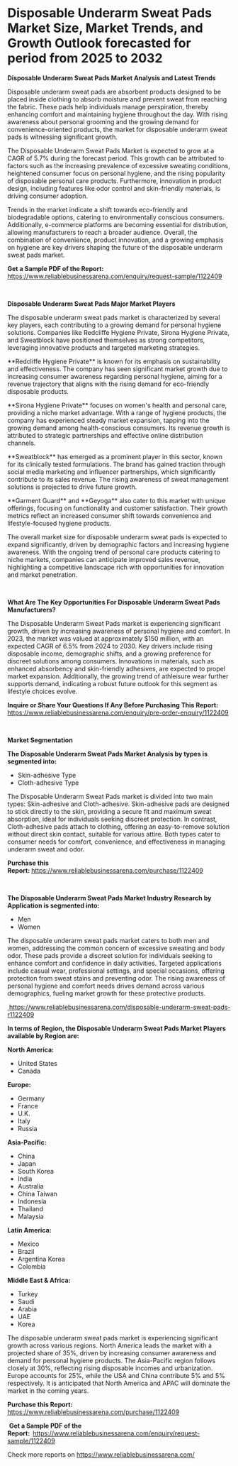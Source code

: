 <p><h1>Disposable Underarm Sweat Pads Market Size, Market Trends, and Growth Outlook forecasted for period from 2025 to 2032</h1></p><p><strong>Disposable Underarm Sweat Pads Market Analysis and Latest Trends</strong></p>
<p><p>Disposable underarm sweat pads are absorbent products designed to be placed inside clothing to absorb moisture and prevent sweat from reaching the fabric. These pads help individuals manage perspiration, thereby enhancing comfort and maintaining hygiene throughout the day. With rising awareness about personal grooming and the growing demand for convenience-oriented products, the market for disposable underarm sweat pads is witnessing significant growth.</p><p>The Disposable Underarm Sweat Pads Market is expected to grow at a CAGR of 5.7% during the forecast period. This growth can be attributed to factors such as the increasing prevalence of excessive sweating conditions, heightened consumer focus on personal hygiene, and the rising popularity of disposable personal care products. Furthermore, innovation in product design, including features like odor control and skin-friendly materials, is driving consumer adoption. </p><p>Trends in the market indicate a shift towards eco-friendly and biodegradable options, catering to environmentally conscious consumers. Additionally, e-commerce platforms are becoming essential for distribution, allowing manufacturers to reach a broader audience. Overall, the combination of convenience, product innovation, and a growing emphasis on hygiene are key drivers shaping the future of the disposable underarm sweat pads market.</p></p>
<p><strong>Get a Sample PDF of the Report:&nbsp;</strong> <a href="https://www.reliablebusinessarena.com/enquiry/request-sample/1122409?utm_campaign=3251&utm_medium=2&utm_source=Github&utm_content=ia&utm_term=05042025&utm_id=disposable-underarm-sweat-pads">https://www.reliablebusinessarena.com/enquiry/request-sample/1122409</a></p>
<p>&nbsp;</p>
<p><strong>Disposable Underarm Sweat Pads Major Market Players</strong></p>
<p><p>The disposable underarm sweat pads market is characterized by several key players, each contributing to a growing demand for personal hygiene solutions. Companies like Redcliffe Hygiene Private, Sirona Hygiene Private, and Sweatblock have positioned themselves as strong competitors, leveraging innovative products and targeted marketing strategies.</p><p>**Redcliffe Hygiene Private** is known for its emphasis on sustainability and effectiveness. The company has seen significant market growth due to increasing consumer awareness regarding personal hygiene, aiming for a revenue trajectory that aligns with the rising demand for eco-friendly disposable products.</p><p>**Sirona Hygiene Private** focuses on women's health and personal care, providing a niche market advantage. With a range of hygiene products, the company has experienced steady market expansion, tapping into the growing demand among health-conscious consumers. Its revenue growth is attributed to strategic partnerships and effective online distribution channels.</p><p>**Sweatblock** has emerged as a prominent player in this sector, known for its clinically tested formulations. The brand has gained traction through social media marketing and influencer partnerships, which significantly contribute to its sales revenue. The rising awareness of sweat management solutions is projected to drive future growth.</p><p>**Garment Guard** and **Geyoga** also cater to this market with unique offerings, focusing on functionality and customer satisfaction. Their growth metrics reflect an increased consumer shift towards convenience and lifestyle-focused hygiene products.</p><p>The overall market size for disposable underarm sweat pads is expected to expand significantly, driven by demographic factors and increasing hygiene awareness. With the ongoing trend of personal care products catering to niche markets, companies can anticipate improved sales revenue, highlighting a competitive landscape rich with opportunities for innovation and market penetration.</p></p>
<p>&nbsp;</p>
<p><strong>What Are The Key Opportunities For Disposable Underarm Sweat Pads Manufacturers?</strong></p>
<p><p>The Disposable Underarm Sweat Pads market is experiencing significant growth, driven by increasing awareness of personal hygiene and comfort. In 2023, the market was valued at approximately $150 million, with an expected CAGR of 6.5% from 2024 to 2030. Key drivers include rising disposable income, demographic shifts, and a growing preference for discreet solutions among consumers. Innovations in materials, such as enhanced absorbency and skin-friendly adhesives, are expected to propel market expansion. Additionally, the growing trend of athleisure wear further supports demand, indicating a robust future outlook for this segment as lifestyle choices evolve.</p></p>
<p><strong>Inquire or Share Your Questions If Any Before Purchasing This Report:</strong> <a href="https://www.reliablebusinessarena.com/enquiry/pre-order-enquiry/1122409?utm_campaign=3251&utm_medium=2&utm_source=Github&utm_content=ia&utm_term=05042025&utm_id=disposable-underarm-sweat-pads">https://www.reliablebusinessarena.com/enquiry/pre-order-enquiry/1122409</a></p>
<p>&nbsp;</p>
<p><strong>Market Segmentation</strong></p>
<p><strong>The Disposable Underarm Sweat Pads Market Analysis by types is segmented into:</strong></p>
<p><ul><li>Skin-adhesive Type</li><li>Cloth-adhesive Type</li></ul></p>
<p><p>The Disposable Underarm Sweat Pads market is divided into two main types: Skin-adhesive and Cloth-adhesive. Skin-adhesive pads are designed to stick directly to the skin, providing a secure fit and maximum sweat absorption, ideal for individuals seeking discreet protection. In contrast, Cloth-adhesive pads attach to clothing, offering an easy-to-remove solution without direct skin contact, suitable for various attire. Both types cater to consumer needs for comfort, convenience, and effectiveness in managing underarm sweat and odor.</p></p>
<p><strong>Purchase this Report:&nbsp;</strong><a href="https://www.reliablebusinessarena.com/purchase/1122409?utm_campaign=3251&utm_medium=2&utm_source=Github&utm_content=ia&utm_term=05042025&utm_id=disposable-underarm-sweat-pads">https://www.reliablebusinessarena.com/purchase/1122409</a></p>
<p>&nbsp;</p>
<p><strong>The Disposable Underarm Sweat Pads Market Industry Research by Application is segmented into:</strong></p>
<p><ul><li>Men</li><li>Women</li></ul></p>
<p><p>The disposable underarm sweat pads market caters to both men and women, addressing the common concern of excessive sweating and body odor. These pads provide a discreet solution for individuals seeking to enhance comfort and confidence in daily activities. Targeted applications include casual wear, professional settings, and special occasions, offering protection from sweat stains and preventing odor. The rising awareness of personal hygiene and comfort needs drives demand across various demographics, fueling market growth for these protective products.</p></p>
<p><a href="https://www.reliablebusinessarena.com/disposable-underarm-sweat-pads-r1122409?utm_campaign=3251&utm_medium=2&utm_source=Github&utm_content=ia&utm_term=05042025&utm_id=disposable-underarm-sweat-pads">&nbsp;https://www.reliablebusinessarena.com/disposable-underarm-sweat-pads-r1122409</a></p>
<p><strong>In terms of Region, the Disposable Underarm Sweat Pads Market Players available by Region are:</strong></p>
<p>
    <p> <strong> North America: </strong>
        <ul>
            <li>United States</li>
            <li>Canada</li>
        </ul>
        </p> 
    <p> <strong> Europe: </strong>
        <ul>
            <li>Germany</li>
            <li>France</li>
            <li>U.K.</li>
            <li>Italy</li>
            <li>Russia</li>
        </ul>
        </p> 
    <p> <strong> Asia-Pacific: </strong>
        <ul>
            <li>China</li>
            <li>Japan</li>
            <li>South Korea</li>
            <li>India</li>
            <li>Australia</li>
            <li>China Taiwan</li>
            <li>Indonesia</li>
            <li>Thailand</li>
            <li>Malaysia</li>
        </ul>
        </p> 
    <p> <strong> Latin America: </strong>
        <ul>
            <li>Mexico</li>
            <li>Brazil</li>
            <li>Argentina Korea</li>
            <li>Colombia</li>
        </ul>
        </p> 
    <p> <strong> Middle East & Africa: </strong>
        <ul>
            <li>Turkey</li>
            <li>Saudi</li>
            <li>Arabia</li>
            <li>UAE</li>
            <li>Korea</li>
        </ul>
    </p>
    </p>
<p><p>The disposable underarm sweat pads market is experiencing significant growth across various regions. North America leads the market with a projected share of 35%, driven by increasing consumer awareness and demand for personal hygiene products. The Asia-Pacific region follows closely at 30%, reflecting rising disposable incomes and urbanization. Europe accounts for 25%, while the USA and China contribute 5% and 5% respectively. It is anticipated that North America and APAC will dominate the market in the coming years.</p></p>
<p><strong>Purchase this Report: </strong><a href="https://www.reliablebusinessarena.com/purchase/1122409?utm_campaign=3251&utm_medium=2&utm_source=Github&utm_content=ia&utm_term=05042025&utm_id=disposable-underarm-sweat-pads">https://www.reliablebusinessarena.com/purchase/1122409</a></p>
<p>&nbsp;<strong>Get a Sample PDF of the Report:&nbsp;&nbsp;</strong><a href="https://www.reliablebusinessarena.com/enquiry/request-sample/1122409?utm_campaign=3251&utm_medium=2&utm_source=Github&utm_content=ia&utm_term=05042025&utm_id=disposable-underarm-sweat-pads">https://www.reliablebusinessarena.com/enquiry/request-sample/1122409</a></p>
<p><strong></strong></p>
<p>Check more reports on <a href="https://www.reliablebusinessarena.com/?utm_campaign=3251&utm_medium=2&utm_source=Github&utm_content=ia&utm_term=05042025&utm_id=disposable-underarm-sweat-pads">https://www.reliablebusinessarena.com/</a></p>